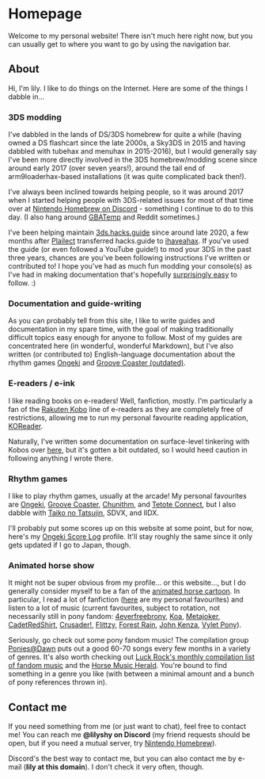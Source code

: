 # Homepage

Welcome to my personal website! There isn't much here right now, but you can usually get to where you want to go by using the navigation bar.

## About

Hi, I'm lily. I like to do things on the Internet. Here are some of the things I dabble in...

### 3DS modding

I've dabbled in the lands of DS/3DS homebrew for quite a while (having owned a DS flashcart since the late 2000s, a Sky3DS in 2015 and having dabbled with tubehax and menuhax in 2015-2016), but I would generally say I've been more directly involved in the 3DS homebrew/modding scene since around early 2017 (over seven years!), around the tail end of arm9loaderhax-based installations (it was quite complicated back then!). 

I've always been inclined towards helping people, so it was around 2017 when I started helping people with 3DS-related issues for most of that time over at [Nintendo Homebrew on Discord](https://discord.gg/C29hYvh) - something I continue to do to this day. (I also hang around [GBATemp](https://gbatemp.net/forums/nintendo-3ds.199/) and Reddit sometimes.)

I've been helping maintain [3ds.hacks.guide](https://3ds.hacks.guide) since around late 2020, a few months after [Plailect](https://github.com/plailect) transferred hacks.guide to [ihaveahax](https://ihaveahax.net/). If you've used the guide (or even followed a YouTube guide!) to mod your 3DS in the past three years, chances are you've been following instructions I've written or contributed to! I hope you've had as much fun modding your console(s) as I've had in making documentation that's hopefully [surprisingly easy](https://knowyourmeme.com/photos/2436665) to follow. :)

### Documentation and guide-writing

As you can probably tell from this site, I like to write guides and documentation in my spare time, with the goal of making traditionally difficult topics easy enough for anyone to follow. Most of my guides are concentrated here (in wonderful, wonderful Markdown), but I've also written (or contributed to) English-language documentation about the rhythm games [Ongeki](https://docs.google.com/document/d/1HKCW7DWjYRnVjCmPzrQwDKC0wKTi41X-Y-dP1-ygliU/edit?usp=sharing) and [Groove Coaster (outdated)](https://docs.google.com/document/d/1W7LavJKqfvauztVIdbxeII_HtA1Z9XJ5U13g-I-DgJs/edit?usp=sharing).

### E-readers / e-ink

I like reading books on e-readers! Well, fanfiction, mostly. I'm particularly a fan of the [Rakuten Kobo](https://kobo.com) line of e-readers as they are completely free of restrictions, allowing me to run my personal favourite reading application, [KOReader](https://github.com/koreader/koreader/).

Naturally, I've written some documentation on surface-level tinkering with Kobos over [here](kobo), but it's gotten a bit outdated, so I would heed caution in following anything I wrote there.

### Rhythm games

I like to play rhythm games, usually at the arcade! My personal favourites are [Ongeki](https://ongeki.sega.jp/), [Groove Coaster](https://groovecoaster.jp), [Chunithm](https://chunithm.sega.jp), and [Tetote Connect](https://tetoteconnect.jp), but I also dabble with [Taiko no Tatsujin](https://taiko.namco-ch.net/taiko/), SDVX, and IIDX. 

I'll probably put some scores up on this website at some point, but for now, here's my [Ongeki Score Log](https://ongeki-score.net/user/7257/) profile. It'll stay roughly the same since it only gets updated if I go to Japan, though.

### Animated horse show

It might not be super obvious from my profile... or this website..., but I do generally consider myself to be a fan of the [animated horse cartoon](https://www.equestriadaily.com/). In particular, I read a lot of fanfiction ([here](https://www.fimfiction.net/bookshelf/1244885/favourites) are my personal favourites) and listen to a lot of music (current favourites, subject to rotation, not necessarily still in pony fandom: [4everfreebrony](https://www.youtube.com/@4everfreebrony), [Koa](https://twitter.com/KoaPony), [Metajoker](https://www.youtube.com/@Metajoker), [CadetRedShirt](https://www.youtube.com/@CadetRedShirt), [Crusader!](https://www.youtube.com/@BandoTheBear), [Flittzy](https://www.youtube.com/@FlittzyMusic), [Forest Rain](https://www.youtube.com/@ForestRainMedia), [John Kenza](https://www.youtube.com/@RyleoGoldridge), [Vylet Pony](https://www.vyletpony.com/)).

Seriously, go check out some pony fandom music! The compilation group [Ponies@Dawn](https://poniesatdawn.bandcamp.com/) puts out a good 60-70 songs every few months in a variety of genres. It's also worth checking out [Luck Rock's monthly compilation list of fandom music](https://www.youtube.com/@LuckRockMusic/playlists) and the [Horse Music Herald](https://horsemusicherald.com/). You're bound to find something in a genre you like (with between a minimal amount and a bunch of pony references thrown in).

## Contact me

If you need something from me (or just want to chat), feel free to contact me! You can reach me **@lilyshy on Discord** (my friend requests should be open, but if you need a mutual server, try [Nintendo Homebrew](https://discord.gg/C29hYvh)).

Discord's the best way to contact me, but you can also contact me by e-mail (**lily at this domain**). I don't check it very often, though.